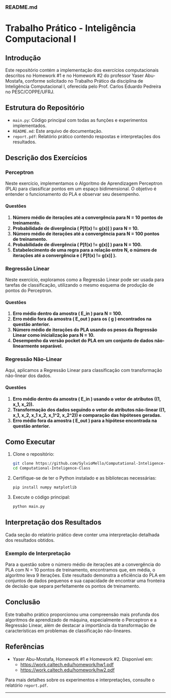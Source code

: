 ### README.md

# Trabalho Prático - Inteligência Computacional I

## Introdução

Este repositório contém a implementação dos exercícios computacionais descritos no Homework #1 e no Homework #2 do professor Yaser Abu-Mostafa, conforme solicitado no Trabalho Prático da disciplina de Inteligência Computacional I, oferecida pelo Prof. Carlos Eduardo Pedreira no PESC/COPPE/UFRJ.

## Estrutura do Repositório

- `main.py`: Código principal com todas as funções e experimentos implementados.
- `README.md`: Este arquivo de documentação.
- `report.pdf`: Relatório prático contendo respostas e interpretações dos resultados.

## Descrição dos Exercícios

### Perceptron

Neste exercício, implementamos o Algoritmo de Aprendizagem Perceptron (PLA) para classificar pontos em um espaço bidimensional. O objetivo é entender o funcionamento do PLA e observar seu desempenho.

#### Questões

1. **Número médio de iterações até a convergência para N = 10 pontos de treinamento.**
2. **Probabilidade de divergência \( P[f(x) != g(x)] \) para N = 10.**
3. **Número médio de iterações até a convergência para N = 100 pontos de treinamento.**
4. **Probabilidade de divergência \( P[f(x) != g(x)] \) para N = 100.**
5. **Estabelecimento de uma regra para a relação entre N, o número de iterações até a convergência e \( P[f(x) != g(x)] \).**

### Regressão Linear

Neste exercício, exploramos como a Regressão Linear pode ser usada para tarefas de classificação, utilizando o mesmo esquema de produção de pontos do Perceptron.

#### Questões

1. **Erro médio dentro da amostra \( E_in \) para N = 100.**
2. **Erro médio fora da amostra \( E_out \) para os \( g \) encontrados na questão anterior.**
3. **Número médio de iterações do PLA usando os pesos da Regressão Linear como inicialização para N = 10.**
4. **Desempenho da versão pocket do PLA em um conjunto de dados não-linearmente separável.**

### Regressão Não-Linear

Aqui, aplicamos a Regressão Linear para classificação com transformação não-linear dos dados.

#### Questões

1. **Erro médio dentro da amostra \( E_in \) usando o vetor de atributos \((1, x_1, x_2)\).**
2. **Transformação dos dados seguindo o vetor de atributos não-linear \((1, x_1, x_2, x_1 x_2, x_1^2, x_2^2)\) e comparação das hipóteses geradas.**
3. **Erro médio fora da amostra \( E_out \) para a hipótese encontrada na questão anterior.**

## Como Executar

1. Clone o repositório:
   ```sh
   git clone https://github.com/SylvioMello/Computational-Inteligence-Class.git
   cd Computational-Inteligence-Class
   ```

2. Certifique-se de ter o Python instalado e as bibliotecas necessárias:
   ```sh
   pip install numpy matplotlib
   ```

3. Execute o código principal:
   ```sh
   python main.py
   ```

## Interpretação dos Resultados

Cada seção do relatório prático deve conter uma interpretação detalhada dos resultados obtidos.

### Exemplo de Interpretação

Para a questão sobre o número médio de iterações até a convergência do PLA com N = 10 pontos de treinamento, encontramos que, em média, o algoritmo leva 9 iterações. Este resultado demonstra a eficiência do PLA em conjuntos de dados pequenos e sua capacidade de encontrar uma fronteira de decisão que separa perfeitamente os pontos de treinamento.

## Conclusão

Este trabalho prático proporcionou uma compreensão mais profunda dos algoritmos de aprendizado de máquina, especialmente o Perceptron e a Regressão Linear, além de destacar a importância da transformação de características em problemas de classificação não-lineares.

## Referências

- Yaser Abu-Mostafa, Homework #1 e Homework #2. Disponível em:
  - https://work.caltech.edu/homework/hw1.pdf
  - https://work.caltech.edu/homework/hw2.pdf

Para mais detalhes sobre os experimentos e interpretações, consulte o relatório `report.pdf`.

---